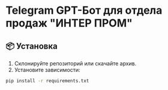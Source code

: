 # Telegram GPT-Бот для отдела продаж "ИНТЕР ПРОМ"

## 📦 Установка

1. Склонируйте репозиторий или скачайте архив.
2. Установите зависимости:

```bash
pip install -r requirements.txt
